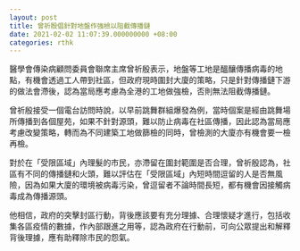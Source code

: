 ```yaml
---
layout: post
title: 曾祈殷倡針對地盤作強檢以阻截傳播鏈
date: 2021-02-02 11:07:39.000000000 +08:00
categories: rthk
---
```


醫學會傳染病顧問委員會聯席主席曾祈殷表示，地盤等工地是醞釀傳播病毒的地點，有機會透過工人帶到社區，但政府現時圍封大廈的策略，只是針對傳播鏈下游的做法會滯後，認為當局應考慮為全港的工地做強檢，否則無法阻截傳播鏈。

曾祈殷接受一個電台訪問時說，以早前跳舞群組爆發為例，當時個案是經由跳舞場所傳播到各個屋苑，如果不針對源頭，難以防止病毒在社區傳播，因此認為當局應考慮改變策略，轉而為不同建築工地做篩檢的同時，曾檢測的大廈亦有機會要一檢再檢。

對於在「受限區域」內理髮的市民，亦滯留在圍封範圍是否合理，曾祈殷認為，社區有不同的傳播鏈和火頭，難以評估在「受限區域」內短時間逗留的人是否無風險，因為如果大廈的環境被病毒污染，曾逗留者不論時間長短，都有機會因接觸病毒成為傳播源頭。

他相信，政府的突擊封區行動，背後應該要有充分理據、合理懷疑才進行，包括收集各區疫情的數據，作內部跟進之用等，認為政府在行動前，可向公眾提出和解釋背後理據，應有助釋除市民的怨氣。

